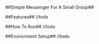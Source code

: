 ##Simple Messenger For A Small Group##

##Features##
//todo

##How To Run##
//todo

##Environment Setup##
//todo
